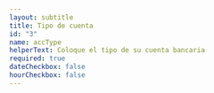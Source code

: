 ```yaml
---
layout: subtitle
title: Tipo de cuenta
id: "3"
name: accType
helperText: Coloque el tipo de su cuenta bancaria
required: true
dateCheckbox: false
hourCheckbox: false
---
```

